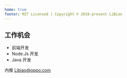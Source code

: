 ```yaml
---
home: true
footer: MIT Licensed | Copyright © 2018-present LiBiao
---
```


## 工作机会

* 前端开发
* Node.Js 开发
* Java 开发

内推 <Libiao@oppo.com>
